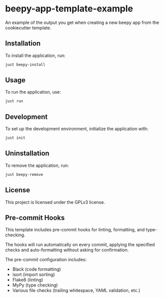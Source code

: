 # beepy-app-template-example

An example of the output you get when creating a new beepy app from the cookiecutter template.

## Installation

To install the application, run:

```bash
just beepy-install
```

## Usage

To run the application, use:

```bash
just run
```

## Development

To set up the development environment, initialize the application with:

```bash
just init
```

## Uninstallation

To remove the application, run:

```bash
just beepy-remove
```

## License

This project is licensed under the GPLv3 license.

## Pre-commit Hooks

This template includes pre-commit hooks for linting, formatting, and type-checking.

The hooks will run automatically on every commit, applying the specified checks and auto-formatting without asking for confirmation.

The pre-commit configuration includes:
- Black (code formatting)
- isort (import sorting)
- Flake8 (linting)
- MyPy (type checking)
- Various file checks (trailing whitespace, YAML validation, etc.)
